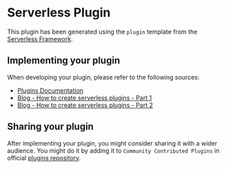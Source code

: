 # Serverless Plugin

This plugin has been generated using the `plugin` template from the [Serverless Framework](https://www.serverless.com/).

## Implementing your plugin

When developing your plugin, please refer to the following sources:

- [Plugins Documentation](https://www.serverless.com/framework/docs/providers/aws/guide/plugins/)
- [Blog - How to create serverless plugins - Part 1](https://serverless.com/blog/writing-serverless-plugins/)
- [Blog - How to create serverless plugins - Part 2](https://serverless.com/blog/writing-serverless-plugins-2/)

## Sharing your plugin

After implementing your plugin, you might consider sharing it with a wider audience. You might do it by adding it to `Community Contributed Plugins` in official [plugins repository](https://github.com/serverless/plugins).
